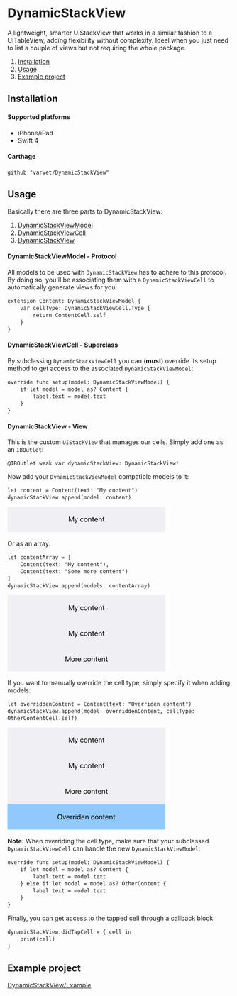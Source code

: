 # DynamicStackView

A lightweight, smarter UIStackView that works in a similar fashion to a UITableView, adding flexibility without complexity. Ideal when you just need to list a couple of views but not requiring the whole package.

 1. [Installation](#installation)
 2. [Usage](#usage)
 3. [Example project](#example-project)

## Installation

#### Supported platforms

- iPhone/iPad
- Swift 4

#### Carthage

    github "varvet/DynamicStackView"

## Usage

Basically there are three parts to DynamicStackView:

 1. [DynamicStackViewModel](#dynamicstackviewmodel---protocol)
 2. [DynamicStackViewCell](#dynamicstackviewcell---superclass)
 3. [DynamicStackView](#dynamicstackview---view)

#### DynamicStackViewModel - Protocol

All models to be used with `DynamicStackView` has to adhere to this protocol. By doing so, you'll be associating them with a `DynamicStackViewCell` to automatically generate views for you:

    extension Content: DynamicStackViewModel {
        var cellType: DynamicStackViewCell.Type {
            return ContentCell.self
        }
    }

#### DynamicStackViewCell - Superclass

By subclassing `DynamicStackViewCell` you can (**must**) override its setup method to get access to the associated `DynamicStackViewModel`:

    override func setup(model: DynamicStackViewModel) {
        if let model = model as? Content {
            label.text = model.text
        }
    }

#### DynamicStackView - View

This is the custom `UIStackView` that manages our cells. Simply add one as an `IBOutlet`:

    @IBOutlet weak var dynamicStackView: DynamicStackView!
    
Now add your `DynamicStackViewModel` compatible models to it:

    let content = Content(text: "My content")
    dynamicStackView.append(model: content)

![Content added](https://github.com/varvet/DynamicStackView/blob/master/ReadMeFiles/screen_1.png)

Or as an array:

    let contentArray = [
        Content(text: "My content"),
        Content(text: "Some more content")
    ]
    dynamicStackView.append(models: contentArray)

![Content added as array](https://github.com/varvet/DynamicStackView/blob/master/ReadMeFiles/screen_2.png)

If you want to manually override the cell type, simply specify it when adding models:

    let overriddenContent = Content(text: "Overriden content")
    dynamicStackView.append(model: overriddenContent, cellType: OtherContentCell.self)

![Content added with another cell type](https://github.com/varvet/DynamicStackView/blob/master/ReadMeFiles/screen_3.png)

**Note:** When overriding the cell type, make sure that your subclassed `DynamicStackViewCell` can handle the new `DynamicStackViewModel`:

    override func setup(model: DynamicStackViewModel) {
        if let model = model as? Content {
            label.text = model.text
        } else if let model = model as? OtherContent {
            label.text = model.text
        }
    }

Finally, you can get access to the tapped cell through a callback block:

    dynamicStackView.didTapCell = { cell in
        print(cell)
    }

## Example project

[DynamicStackView/Example](https://github.com/varvet/DynamicStackView/tree/master/DynamicStackView/Example)
